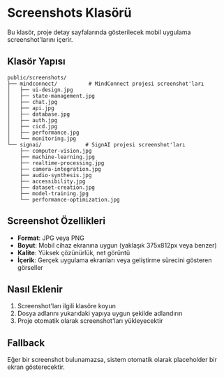# Screenshots Klasörü

Bu klasör, proje detay sayfalarında gösterilecek mobil uygulama screenshot'larını içerir.

## Klasör Yapısı

```
public/screenshots/
├── mindconnect/          # MindConnect projesi screenshot'ları
│   ├── ui-design.jpg
│   ├── state-management.jpg
│   ├── chat.jpg
│   ├── api.jpg
│   ├── database.jpg
│   ├── auth.jpg
│   ├── cicd.jpg
│   ├── performance.jpg
│   └── monitoring.jpg
└── signai/              # SignAI projesi screenshot'ları
    ├── computer-vision.jpg
    ├── machine-learning.jpg
    ├── realtime-processing.jpg
    ├── camera-integration.jpg
    ├── audio-synthesis.jpg
    ├── accessibility.jpg
    ├── dataset-creation.jpg
    ├── model-training.jpg
    └── performance-optimization.jpg
```

## Screenshot Özellikleri

- **Format**: JPG veya PNG
- **Boyut**: Mobil cihaz ekranına uygun (yaklaşık 375x812px veya benzer)
- **Kalite**: Yüksek çözünürlük, net görüntü
- **İçerik**: Gerçek uygulama ekranları veya geliştirme sürecini gösteren görseller

## Nasıl Eklenir

1. Screenshot'ları ilgili klasöre koyun
2. Dosya adlarını yukarıdaki yapıya uygun şekilde adlandırın
3. Proje otomatik olarak screenshot'ları yükleyecektir

## Fallback

Eğer bir screenshot bulunamazsa, sistem otomatik olarak placeholder bir ekran gösterecektir.
